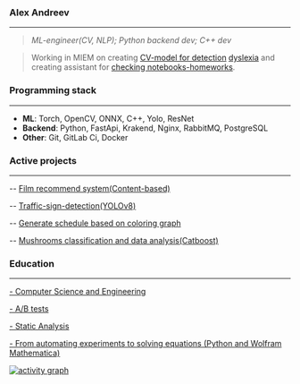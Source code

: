 ### Alex Andreev
---

>  _ML-engineer(CV, NLP); Python backend dev; C++ dev_

> Working in MIEM on creating [CV-model for detection](https://cabinet.miem.hse.ru/project/2295/0/passport) [dyslexia](https://ru.wikipedia.org/wiki/Дислексия) and creating assistant for [checking notebooks-homeworks](https://cabinet.miem.hse.ru/project/2262/0/passport).


### Programming stack
---
- __ML__: Torch, OpenCV, ONNX, C++, Yolo, ResNet
- __Backend__: Python, FastApi, Krakend, Nginx, RabbitMQ, PostgreSQL
- __Other__: Git, GitLab Ci, Docker

### Active projects  
---

-- [Film recommend system(Content-based)](https://github.com/Sosylka19/rec_sys)

-- [Traffic-sign-detection(YOLOv8)](https://github.com/Sosylka19/Traffic-Sign-Recognition)

-- [Generate schedule based on coloring graph](https://github.com/sh1erkeh/coursework)

-- [Mushrooms classification and data analysis(Catboost)](https://github.com/Spaceboy450/data_analysis_hse)

### Education
---

[- Computer Science and Engineering](https://www.hse.ru/ba/isct/)

[- A/B tests](https://lyceum.s3.yandex.net/2025/redesign/4.%20ab_week_ru/Андреев%20Александр.pdf?m-message-key-id=1738389456559226880&m-message-click-id=15e0de18-b23a-4da0-9c01-5fd970078568&utm_source=mindbox&utm_medium=email&utm_campaign=shad_int_certi&utm_content=0209)

[- Static Analysis](https://electives.hse.ru/applied_stat/)

[- From automating experiments to solving equations (Python and Wolfram Mathematica)](https://www.hse.ru/edu/courses/925097327)

[![activity graph](https://github-readme-activity-graph.vercel.app/graph?username=Sosylka19&theme=merko&custom_title=My%20Contributions%20Over%20the%20Past%20Month%20📊&hide_border=true&point=FFFFFF&days=34&v=2)](https://github.com/Sosylka19)



